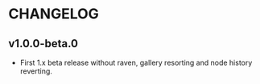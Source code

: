 # CHANGELOG


## v1.0.0-beta.0
* First 1.x beta release without raven, gallery resorting and node history reverting.
